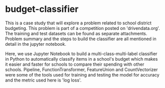 # budget-classifier
This is a case study that will explore a problem related to school district budgeting. This problem is part of a competition posted on 'drivendata.org'. The training and test datasets can be found as separate attachments. Problem summary and the steps to build the classifier are all mentioned in detail in the jupyter notebook.

Here, we use Jupyter Notebook to build a multi-class-multi-label classifier in Python to automatically classify items in a school's budget which makes it easier and faster for schools to compare their spending with other schools. Pipeline, FunctionTransformer, FeatureUnion and CountVectorizer were some of the tools used for training and testing the model for accuracy and the metric used here is 'log loss'.
